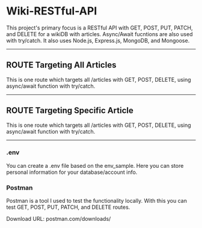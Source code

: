 # Wiki-RESTful-API

This project's primary focus is a RESTful API with GET, POST, PUT, PATCH, and DELETE for a wikiDB with articles. Async/Await fucntions are also used with try/catch. It also uses Node.js, Express.js, MongoDB, and Mongoose. 

---

## ROUTE Targeting All Articles

This is one route which targets all /articles with GET, POST, DELETE, using async/await function with try/catch.

---

## ROUTE Targeting Specific Article
This is one route which targets all /articles with GET, POST, DELETE, using async/await function with try/catch.

---

### .env

You can create a .env file based on the env_sample. Here you can store personal information for your database/account info.

### Postman
Postman is a tool I used to test the functionality locally. With this you can test GET, POST, PUT, PATCH, and DELETE routes.

Download URL: postman.com/downloads/